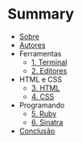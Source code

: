 # Summary

* [Sobre](README.md)
* [Autores](autores.md)
* Ferramentas
  * [1. Terminal](2_terminal.md)
  * [2. Editores](3_editores.md)
* HTML e CSS
  * [3. HTML](4_html.md)
  * [4. CSS](5_css.md)
* Programando
  * [5. Ruby](6_ruby.md)
  * [6. Sinatra](7_sinatra.md)
* [Conclusão](conclusao.md)
